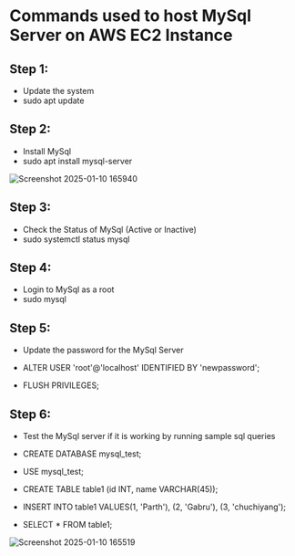 # Commands used to host MySql Server on AWS EC2 Instance
## Step 1: 
* Update the system
* sudo apt update

## Step 2:
* Install MySql
* sudo apt install mysql-server
  
![Screenshot 2025-01-10 165940](https://github.com/user-attachments/assets/a36a8ace-928f-46b9-a13c-51997706a21c)


## Step 3: 
* Check the Status of MySql (Active or Inactive)
* sudo systemctl status mysql

## Step 4: 
* Login to MySql as a root
* sudo mysql

## Step 5: 
* Update the password for the MySql Server
* ALTER USER 'root'@'localhost' IDENTIFIED BY 'newpassword';
  
* FLUSH PRIVILEGES;

## Step 6: 
* Test the MySql server if it is working by running sample sql queries
* CREATE DATABASE mysql_test;

* USE mysql_test;

* CREATE TABLE table1 (id INT, name VARCHAR(45));

* INSERT INTO table1 VALUES(1, 'Parth'), (2, 'Gabru'), (3, 'chuchiyang');

* SELECT * FROM table1;

![Screenshot 2025-01-10 165519](https://github.com/user-attachments/assets/1aff0bc5-ad60-48c1-b582-91fa9d7adaf9)
